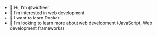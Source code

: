 - 👋 Hi, I’m @widfleer
- 👀 I’m interested in web development
- 🌱 I want to learn Docker
- 💞️ I’m looking to learn more about web development (JavaScript, Web development frameworks)
